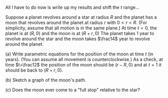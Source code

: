 All I have to do now is write up my results and shift the $t$ range...

Suppose a planet revolves around a star at radius $R$ and the planet has a moon that revolves around the planet at radius $r$ with $0<r<R$. (For simplicity, assume that all motion is in the same plane.) At time $t=0$, the planet is at $(R,0)$ and the moon is at $(R+r,0)$ The planet takes 1 year to revolve around the star and the moon takes $\frac14$ year to revolve around the planet.  
  
(a) Write parametric equations for the position of the moon at time $t$ (in years). (You can assume all movement is counterclockwise.) As a check, at time $t=\frac12$ the position of the moon should be $(r-R,0)$ and at $t=1$ it should be back to $(R+r,0)$.  
  
(b) Sketch a graph of the moon's path.  
  
(c) Does the moon ever come to a "full stop" relative to the star?



